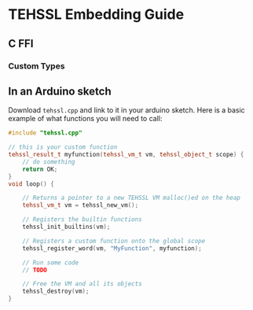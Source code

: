 # TEHSSL Embedding Guide

## C FFI

### Custom Types

## In an Arduino sketch

Download `tehssl.cpp` and link to it in your arduino sketch. Here is a basic example of what functions you will need to call:

```cpp
#include "tehssl.cpp"

// this is your custom function
tehssl_result_t myfunction(tehssl_vm_t vm, tehssl_object_t scope) {
    // do something
    return OK;
}
void loop() {

    // Returns a pointer to a new TEHSSL VM malloc()ed on the heap
    tehssl_vm_t vm = tehssl_new_vm();

    // Registers the builtin functions
    tehssl_init_builtins(vm);

    // Registers a custom function onto the global scope
    tehssl_register_word(vm, "MyFunction", myfunction);

    // Run some code
    // TODO

    // Free the VM and all its objects
    tehssl_destroy(vm);
}
```
